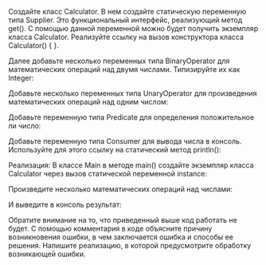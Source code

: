 Создайте класс Calculator. В нем создайте статическую переменную типа Supplier. Это функциональный интерфейс, реализующий метод get(). С помощью данной переменной можно будет получить экземпляр класса Calculator. Реализуйте ссылку на вызов конструктора класса Calculator() { }.

Далее добавьте несколько переменных типа BinaryOperator для математических операций над двумя числами. Типизируйте их как Integer:

Добавьте несколько переменных типа UnaryOperator для произведения математических операций над одним числом:

Добавьте переменную типа Predicate для определения положительное ли число:

Добавьте переменную типа Consumer для вывода числа в консоль. Используйте для этого ссылку на статический метод println():

Реализация: В классе Main в методе main() создайте экземпляр класса Calculator через вызов статической переменной instance:

Произведите несколько математических операций над числами:

И выведите в консоль результат:

Обратите внимание на то, что приведенный выше код работать не будет. С помощью комментария в коде объясните причину возникновения ошибки, в чем заключается ошибка и способы ее решения. Напишите реализацию, в которой предусмотрите обработку возникающей ошибки.
